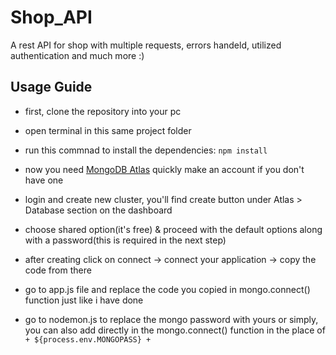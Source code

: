 # Shop_API

A rest API for shop with multiple requests, errors handeld, utilized authentication and much more :)

## Usage Guide

- first, clone the repository into your pc
- open terminal in this same project folder
- run this commnad to install the dependencies: `npm install`

- now you need [MongoDB Atlas](https://cloud.mongodb.com/) quickly make an account if you don't have one
- login and create new cluster, you'll find create button under Atlas > Database section on the dashboard
- choose shared option(it's free) & proceed with the default options along with a password(this is required in the next step)
- after creating click on connect -> connect your application -> copy the code from there

- go to app.js file and replace the code you copied in mongo.connect() function just like i have done
- go to nodemon.js to replace the mongo password with yours or simply, you can also add directly in the mongo.connect() function in the place of `+ ${process.env.MONGOPASS} +`
